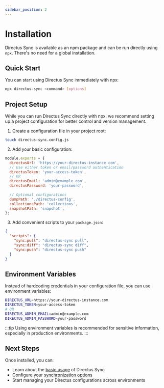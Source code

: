 ```yaml
---
sidebar_position: 2
---
```


# Installation

Directus Sync is available as an npm package and can be run directly using `npx`. There's no need for a global installation.

## Quick Start

You can start using Directus Sync immediately with npx:

```bash
npx directus-sync <command> [options]
```

## Project Setup

While you can run Directus Sync directly with npx, we recommend setting up a project configuration for better control and version management.

1. Create a configuration file in your project root:

```bash
touch directus-sync.config.js
```

2. Add your basic configuration:

```javascript
module.exports = {
  directusUrl: 'https://your-directus-instance.com',
  // Use either token or email/password authentication
  directusToken: 'your-access-token',
  // OR
  directusEmail: 'admin@example.com',
  directusPassword: 'your-password',
  
  // Optional configurations
  dumpPath: './directus-config',
  collectionsPath: 'collections',
  snapshotPath: 'snapshot',
};
```

3. Add convenient scripts to your `package.json`:

```json
{
  "scripts": {
    "sync:pull": "directus-sync pull",
    "sync:diff": "directus-sync diff",
    "sync:push": "directus-sync push"
  }
}
```

## Environment Variables

Instead of hardcoding credentials in your configuration file, you can use environment variables:

```bash
DIRECTUS_URL=https://your-directus-instance.com
DIRECTUS_TOKEN=your-access-token
# OR
DIRECTUS_ADMIN_EMAIL=admin@example.com
DIRECTUS_ADMIN_PASSWORD=your-password
```

:::tip
Using environment variables is recommended for sensitive information, especially in production environments.
:::

## Next Steps

Once installed, you can:
- Learn about the [basic usage](usage.md) of Directus Sync
- Configure your [synchronization options](../features/configuration.md)
- Start managing your Directus configurations across environments 